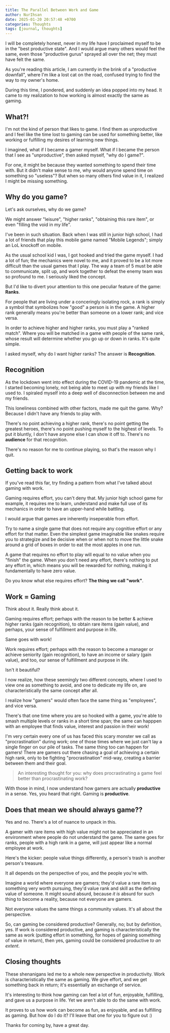 ```yaml
---
title: The Parallel Between Work and Game
author: NurIhsan
date: 2025-01-20 20:57:48 +0700
categories: Thoughts
tags: [journal, thoughts]
---
```


I will be completely honest, never in my life have I proclaimed myself to be in
the "best productive state". And I would argue many others would feel the same,
even those "productive gurus" sprayed all over the net; they must have felt the
same.

As you're reading this article, I am currently in the brink of a "productive
downfall", where I'm like a lost cat on the road, confused trying to find the
way to my owner's home.

During this time, I pondered, and suddenly an idea popped into my head. It came
to my realization to how working is almost exactly the same as gaming.

## What?!

I'm not the kind of person that likes to game. I find them as unproductive and
I feel like the time lost to gaming can be used for something better, like
working or fulfilling my desires of learning new things.

I imagined, what if I became a gamer myself. What if I became the person that I
see as "unproductive", then asked myself, "why do I game?".

For one, it might be because they wanted something to spend their time with.
But it didn't make sense to me, why would anyone spend time on something so
"useless"? But when so many others find value in it, I realized I might be
missing something.

## Why do you game?

Let's ask ourselves, why do we game?

We might answer "leisure", "higher ranks", "obtaining this rare item", or even
"filling the void in my life".

I've been in such situation. Back when I was still in junior high school, I had
a lot of friends that play this mobile game named "Mobile Legends"; simply an
LoL knockoff on mobile.

As the usual school kid I was, I got hooked and tried the game myself. I had a
lot of fun; the mechanics were novel to me, and it proved to be a lot more
difficult than the usual games that I play. The way a team of 5 must be able to
communicate, split up, and work together to defeat the enemy team was so
profound to me. I seriously liked the concept.

But I'd like to divert your attention to this one peculiar feature of the game:
**Ranks**.

For people that are living under a conceringly isolating rock, a rank is simply
a symbol that symbolizes how "good" a person is in the game. A higher rank
generally means you're better than someone on a lower rank; and vice versa.

In order to achieve higher and higher ranks, you must play a "ranked match".
Where you will be matched in a game with people of the same rank, whose result
will determine whether you go up or down in ranks. It's quite simple.

I asked myself, why do I want higher ranks? The answer is **Recognition**.

## Recognition

As the lockdown went into effect during the COVID-19 pandemic at the time, I
started becoming lonely, not being able to meet up with my friends like I used
to. I spiraled myself into a deep well of disconnection between me and my
friends.

This loneliness combined with other factors, made me quit the game. Why?
Because I didn't have any friends to play with.

There's no point achieving a higher rank, there's no point getting the greatest
heroes, there's no point pushing myself to the highest of levels. To put it
bluntly, I don't have anyone else I can show it off to. There's no **audience**
for that recognition.

There's no reason for me to continue playing, so that's the reason why I quit.

## Getting back to work

If you've read this far, try finding a pattern from what I've talked about
gaming with work.

Gaming requires effort, you can't deny that. My junior high school game for
example, it requires me to learn, understand and make full use of its mechanics
in order to have an upper-hand while battling.

I would argue that games are inherently inseperable from effort.

Try to name a single game that does not require any cognitive effort or any
effort for that matter. Even the simplest game imaginable like snakes require
you to strategize and be decisive when or when not to move the little snake
around a grid of boxes in order to eat the most apples in one run.

A game that requires no effort to play will equal to no value when you "finish"
the game. When you don't need any effort, there's nothing to put any effort in,
which means you will be rewarded for nothing, making it fundamentally to have
zero value.

Do you know what else requires effort? **The thing we call "work"**.

## Work = Gaming

Think about it. Really think about it.

Gaming requires effort; perhaps with the reason to be better & achieve higher
ranks (gain recognition), to obtain rare items (gain value), and perhaps, your
sense of fulfillment and purpose in life.

Same goes with work!

Work requires effort; perhaps with the reason to become a manager or achieve
seniority (gain recognition), to have an income or salary (gain value), and too,
our sense of fulfillment and purpose in life.

Isn't it beautiful?

I now realize, how these seemingly two different concepts, where I used to view
one as something to avoid, and one to dedicate my life on, are
characteristically the same concept after all.

I realize how "gamers" would often face the same thing as "employees", and
vice versa.

There's that one time where you are so hooked with a game, you're able to smash
multiple levels or ranks in a short time span; the same can happpen with an
employee that finds value, interest and passion in their work!

I'm very certain every one of us has faced this scary monster we call as
"procrastination" during work; one of those times where we just can't lay a
single finger on our pile of tasks. The same thing too can happen for gamers!
There are gamers out there chasing a goal of achieving a certain high rank,
only to be fighting "procrastination" mid-way, creating a barrier between them
and their goal.

> An interesting thought for you: why does procrastinating a game feel better
> than procrastinating work?

With those in mind, I now understand how gamers are actually **productive** in
a sense. Yes, you heard that right. Gaming is **productive**.

## Does that mean we should always game??

Yes and no. There's a lot of nuance to unpack in this.

A gamer with rare items with high value might not be appreciated in an
environment where people do not understand the game. The same goes for ranks,
people with a high rank in a game, will just appear like a normal employee at
work.

Here's the kicker: people value things differently, a person's trash is
another person's treasure.

It all depends on the perspective of you, and the people you're with.

Imagine a world where everyone are gamers; they'd value a rare item as
something very worth pursuing, they'd value rank and skill as the defining
value of someone. It might sound absurd, because _it is_ absurd for such thing
to become a reality, because not everyone are gamers.

Not everyone values the same things a community values. It's all about the
perspective.

So, can gaming be considered productive? Generally, no; but by definition, yes.
If work is considered productive, and gaming is characteristically the same as
work (putting effort in something, for hopes of gaining something of value in
return), then yes, gaming could be considered productive _to an extent_.

## Closing thoughts

These shenanigans led me to a whole new perspective in productivity. Work is
characteristically the same as gaming. We give effort, and we get something
back in return; it's essentially an exchange of service.

It's interesting to think how gaming can feel a lot of fun, enjoyable,
fulfilling, and gave us a purpose in life. Yet we aren't able to do the same
with work.

It proves to us how work can become as fun, as enjoyable, and as fulfilling as
gaming. But how do I do it? I'll leave that one for you to figure out :)

Thanks for coming by, have a great day.
